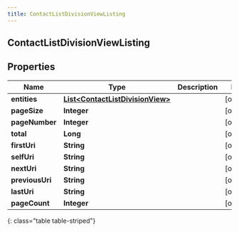```yaml
---
title: ContactListDivisionViewListing
---
```


## ContactListDivisionViewListing

## Properties

| Name            | Type                                                                                       | Description | Notes      |
| --------------- | ------------------------------------------------------------------------------------------ | ----------- | ---------- |
| **entities**    | <!----><!---->[**List&lt;ContactListDivisionView&gt;**](ContactListDivisionView.md)<!----> |             | [optional] |
| **pageSize**    | <!----><!---->**Integer**<!---->                                                           |             | [optional] |
| **pageNumber**  | <!----><!---->**Integer**<!---->                                                           |             | [optional] |
| **total**       | <!----><!---->**Long**<!---->                                                              |             | [optional] |
| **firstUri**    | <!----><!---->**String**<!---->                                                            |             | [optional] |
| **selfUri**     | <!----><!---->**String**<!---->                                                            |             | [optional] |
| **nextUri**     | <!----><!---->**String**<!---->                                                            |             | [optional] |
| **previousUri** | <!----><!---->**String**<!---->                                                            |             | [optional] |
| **lastUri**     | <!----><!---->**String**<!---->                                                            |             | [optional] |
| **pageCount**   | <!----><!---->**Integer**<!---->                                                           |             | [optional] |

{: class="table table-striped"}
